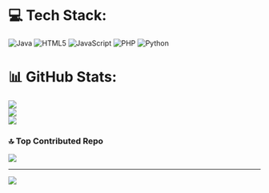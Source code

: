 
# 💻 Tech Stack:
![Java](https://img.shields.io/badge/java-%23ED8B00.svg?style=for-the-badge&logo=openjdk&logoColor=white) ![HTML5](https://img.shields.io/badge/html5-%23E34F26.svg?style=for-the-badge&logo=html5&logoColor=white) ![JavaScript](https://img.shields.io/badge/javascript-%23323330.svg?style=for-the-badge&logo=javascript&logoColor=%23F7DF1E) ![PHP](https://img.shields.io/badge/php-%23777BB4.svg?style=for-the-badge&logo=php&logoColor=white) ![Python](https://img.shields.io/badge/python-3670A0?style=for-the-badge&logo=python&logoColor=ffdd54)
# 📊 GitHub Stats:
![](https://github-readme-stats.vercel.app/api?username=MorganMart1n&theme=dark&hide_border=false&include_all_commits=false&count_private=false)<br/>
![](https://github-readme-streak-stats.herokuapp.com/?user=MorganMart1n&theme=dark&hide_border=false)<br/>
![](https://github-readme-stats.vercel.app/api/top-langs/?username=MorganMart1n&theme=dark&hide_border=false&include_all_commits=false&count_private=false&layout=compact)

### 🔝 Top Contributed Repo
![](https://github-contributor-stats.vercel.app/api?username=MorganMart1n&limit=5&theme=dark&combine_all_yearly_contributions=true)

---
[![](https://visitcount.itsvg.in/api?id=MorganMart1n&icon=9&color=4)](https://visitcount.itsvg.in)

<!-- Proudly created with GPRM ( https://gprm.itsvg.in ) -->
